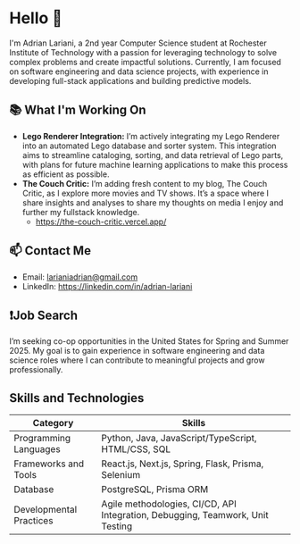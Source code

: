 # Hello 👋

I'm Adrian Lariani, a 2nd year Computer Science student at Rochester Institute of Technology with a passion for leveraging technology to solve complex problems and create impactful solutions. Currently, I am focused on software engineering and data science projects, with experience in developing full-stack applications and building predictive models.

## 📚 What I'm Working On
- **Lego Renderer Integration:** I’m actively integrating my Lego Renderer into an automated Lego database and sorter system. This integration aims to streamline cataloging, sorting, and data retrieval of Lego parts, with plans for future machine learning applications to make this process as efficient as possible.
- **The Couch Critic:** I’m adding fresh content to my blog, The Couch Critic, as I explore more movies and TV shows. It’s a space where I share insights and analyses to share my thoughts on media I enjoy and further my fullstack knowledge.
  - https://the-couch-critic.vercel.app/

## 📫 Contact Me

- Email: larianiadrian@gmail.com
- LinkedIn: https://linkedin.com/in/adrian-lariani

## ❗Job Search
I’m seeking co-op opportunities in the United States for Spring and Summer 2025. My goal is to gain experience in software engineering and data science roles where I can contribute to meaningful projects and grow professionally.


## Skills and Technologies
| Category      | Skills |
| ----------- | ----------- |
| Programming Languages      | Python, Java, JavaScript/TypeScript, HTML/CSS, SQL |
| Frameworks and Tools   | React.js, Next.js, Spring, Flask, Prisma, Selenium |
| Database | PostgreSQL, Prisma ORM |
| Developmental Practices | Agile methodologies, CI/CD, API Integration, Debugging, Teamwork, Unit Testing |



<!--
**adrianlariani/adrianlariani** is a ✨ _special_ ✨ repository because its `README.md` (this file) appears on your GitHub profile.

Here are some ideas to get you started:

- 🔭 I’m currently working on ...
- 🌱 I’m currently learning ...
- 👯 I’m looking to collaborate on ...
- 🤔 I’m looking for help with ...
- 💬 Ask me about ...
- 📫 How to reach me: ...
- 😄 Pronouns: ...
- ⚡ Fun fact: ...
-->
